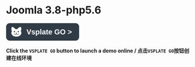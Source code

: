 # Joomla 3.8-php5.6

<a href="https://www.vsplate.com/?docker-compose=https://github.com/vsplate/dcenvs/joomla/3.8-php5.6"><img alt="VSPLATE GO" src="https://raw.githubusercontent.com/vsplate/images/master/vsgo_btn.png" width="200px"></a>

**Click the `VSPLATE GO` button to launch a demo online / 点击`VSPLATE GO`按钮创建在线环境**